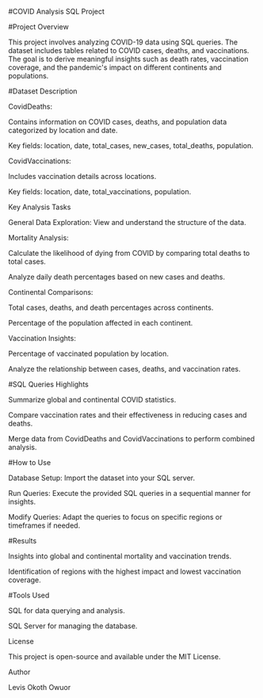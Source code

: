 #COVID Analysis SQL Project

#Project Overview

This project involves analyzing COVID-19 data using SQL queries. The dataset includes tables related to COVID cases, deaths, and vaccinations. The goal is to derive meaningful insights such as death rates, vaccination coverage, and the pandemic's impact on different continents and populations.

#Dataset Description

CovidDeaths:

Contains information on COVID cases, deaths, and population data categorized by location and date.

Key fields: location, date, total_cases, new_cases, total_deaths, population.

CovidVaccinations:

Includes vaccination details across locations.

Key fields: location, date, total_vaccinations, population.

Key Analysis Tasks

General Data Exploration: View and understand the structure of the data.

Mortality Analysis:

Calculate the likelihood of dying from COVID by comparing total deaths to total cases.

Analyze daily death percentages based on new cases and deaths.

Continental Comparisons:

Total cases, deaths, and death percentages across continents.

Percentage of the population affected in each continent.

Vaccination Insights:

Percentage of vaccinated population by location.

Analyze the relationship between cases, deaths, and vaccination rates.

#SQL Queries Highlights

Summarize global and continental COVID statistics.

Compare vaccination rates and their effectiveness in reducing cases and deaths.

Merge data from CovidDeaths and CovidVaccinations to perform combined analysis.

#How to Use

Database Setup: Import the dataset into your SQL server.

Run Queries: Execute the provided SQL queries in a sequential manner for insights.

Modify Queries: Adapt the queries to focus on specific regions or timeframes if needed.

#Results

Insights into global and continental mortality and vaccination trends.

Identification of regions with the highest impact and lowest vaccination coverage.

#Tools Used

SQL for data querying and analysis.

SQL Server for managing the database.


License

This project is open-source and available under the MIT License.

Author

Levis Okoth Owuor
